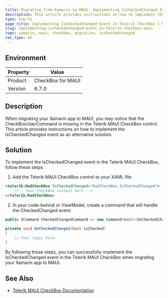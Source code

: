 ```yaml
---
title: Migrating from Xamarin to MAUI: Implementing IsCheckedChanged Event in Telerik CheckBox
description: This article provides instructions on how to implement the IsCheckedChanged event in the Telerik MAUI CheckBox when migrating from Xamarin.
type: how-to
page_title: Implementing IsCheckedChanged Event in Telerik CheckBox | MAUI CheckBox
slug: implementing-ischeckedchanged-event-in-telerik-checkbox-maui
tags: xamarin, maui, checkbox, migration, ischeckedchanged
res_type: kb
---
```


## Environment

| Property | Value |
| --- | --- |
| Product | CheckBox for MAUI |
| Version | 6.7.0 |

## Description

When migrating your Xamarin app to MAUI, you may notice that the CheckBoxUserCommand is missing in the Telerik MAUI CheckBox control. This article provides instructions on how to implement the IsCheckedChanged event as an alternative solution.

## Solution

To implement the IsCheckedChanged event in the Telerik MAUI CheckBox, follow these steps:

1. Add the Telerik MAUI CheckBox control to your XAML file:

```xml
<telerik:RadCheckBox IsCheckedChanged="RadCheckBox_IsCheckedChanged">
    <!-- Your CheckBox content here -->
</telerik:RadCheckBox>
```

2. In your code-behind or ViewModel, create a command that will handle the CheckedChanged event:

```csharp
public ICommand CheckedChangedCommand => new Command<bool>(OnCheckedChanged);

private void OnCheckedChanged(bool isChecked)
{
    // Your logic here
}
```


By following these steps, you can successfully implement the IsCheckedChanged event in the Telerik MAUI CheckBox when migrating your Xamarin app to MAUI.

## See Also

- [Telerik MAUI CheckBox Documentation](https://docs.telerik.com/devtools/maui/controls/checkbox/xamarin-migration)
